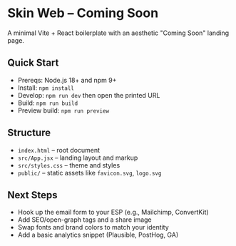 # Skin Web – Coming Soon

A minimal Vite + React boilerplate with an aesthetic "Coming Soon" landing page.

## Quick Start

- Prereqs: Node.js 18+ and npm 9+
- Install: `npm install`
- Develop: `npm run dev` then open the printed URL
- Build: `npm run build`
- Preview build: `npm run preview`

## Structure

- `index.html` – root document
- `src/App.jsx` – landing layout and markup
- `src/styles.css` – theme and styles
- `public/` – static assets like `favicon.svg`, `logo.svg`

## Next Steps

- Hook up the email form to your ESP (e.g., Mailchimp, ConvertKit)
- Add SEO/open-graph tags and a share image
- Swap fonts and brand colors to match your identity
- Add a basic analytics snippet (Plausible, PostHog, GA)

